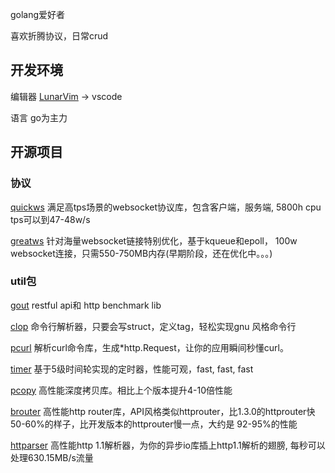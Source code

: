 golang爱好者

喜欢折腾协议，日常crud
## 开发环境
编辑器 [LunarVim](https://github.com/LunarVim/LunarVim)  -> vscode

语言 go为主力

## 开源项目
### 协议

[quickws](https://github.com/antlabs/quickws) 满足高tps场景的websocket协议库，包含客户端，服务端, 5800h cpu tps可以到47-48w/s

[greatws](https://github.com/antlabs/greatws) 针对海量websocket链接特别优化，基于kqueue和epoll， 100w websocket连接，只需550-750MB内存(早期阶段，还在优化中。。。)
### util包
[gout](https://github.com/guonaihong/gout) restful api和  http benchmark lib

[clop](https://github.com/guonaihong/clop) 命令行解析器，只要会写struct，定义tag，轻松实现gnu 风格命令行

[pcurl](https://github.com/antlabs/pcurl) 解析curl命令库，生成*http.Request，让你的应用瞬间秒懂curl。

[timer](https://github.com/antlabs/timer) 基于5级时间轮实现的定时器，性能可观，fast, fast, fast

[pcopy](https://github.com/antlabs/pcopy) 高性能深度拷贝库。相比上个版本提升4-10倍性能

[brouter](https://github.com/antlabs/brouter) 高性能http router库，API风格类似httprouter，比1.3.0的httprouter快50-60%的样子，比开发版本的httprouter慢一点，大约是 92-95%的性能

[httparser](https://github.com/antlabs/httparser) 高性能http 1.1解析器，为你的异步io库插上http1.1解析的翅膀, 每秒可以处理630.15MB/s流量

